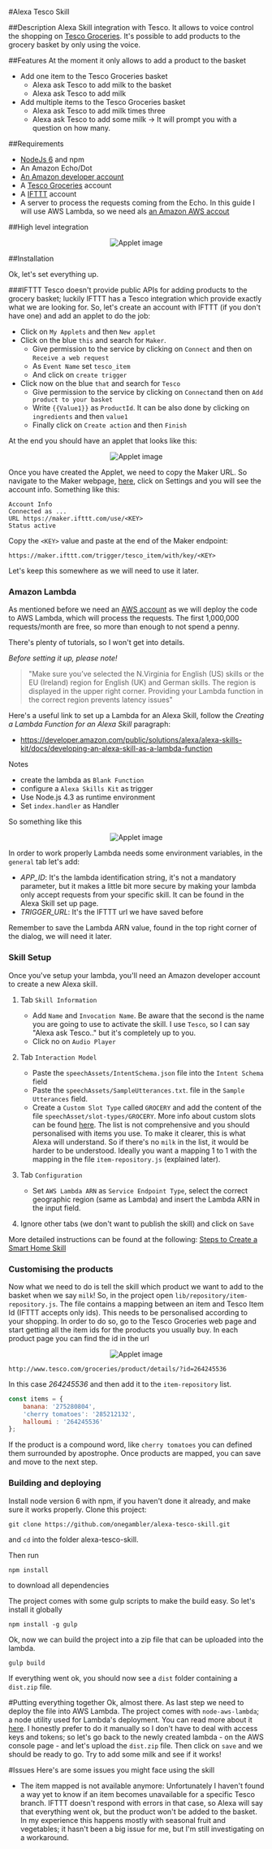 #Alexa Tesco Skill

##Description
Alexa Skill integration with Tesco. It allows to voice control the shopping on [Tesco Groceries](http://www.tesco.com/groceries/).
It's possible to add products to the grocery basket by only using the voice.

##Features
At the moment it only allows to add a product to the basket
* Add one item to the Tesco Groceries basket
    * Alexa ask Tesco to add milk to the basket
    * Alexa ask Tesco to add milk
* Add multiple items to the Tesco Groceries basket
    * Alexa ask Tesco to add milk times three
    * Alexa ask Tesco to add some milk -> It will prompt you with a question on how many.

##Requirements
* [NodeJs 6](https://nodejs.org/en/download/) and npm
* An Amazon Echo/Dot
* [An Amazon developer account](https://developer.amazon.com/)
* A [Tesco Groceries](http://www.tesco.com/groceries/) account
* A [IFTTT](https://ifttt.com) account
* A server to process the requests coming from the Echo. In this guide I will use AWS Lambda, so we need als [an Amazon AWS accout](https://aws.amazon.com)

##High level integration

<p align="center">
  <img src="https://cloud.githubusercontent.com/assets/9900050/21467742/fb421984-c9ef-11e6-83b1-bf04210907b2.png" alt="Applet image"/>
</p>

##Installation

Ok, let's set everything up.

###IFTTT
Tesco doesn't provide public APIs for adding products to the grocery basket; luckily IFTTT has a Tesco integration which provide exactly what we are looking for. So, let's create an account with IFTTT (if you don't have one) and add an applet to do the job:

* Click on `My Applets` and then `New applet`
* Click on the blue `this` and search for `Maker`. 
    * Give permission to the service by clicking on `Connect` and then on `Receive a web request`
    * As `Event Name` set `tesco_item`
    * And click on `create trigger`
* Click now on the blue `that` and search for `Tesco`
    * Give permission to the service by clicking on `Connect`and then on `Add product to your basket`
    * Write `{{Value1}}` as `ProductId`. It can be also done by clicking on `ingredients` and then `value1`
    * Finally click on `Create action` and then `Finish` 

At the end you should have an applet that looks like this:

<p align="center">
  <img src="https://cloud.githubusercontent.com/assets/9900050/21463243/143ab56e-c95e-11e6-80f9-d6391bc62e66.png" alt="Applet image"/>
</p>

Once you have created the Applet, we need to copy the Maker URL. So navigate to the Maker webpage, [here](https://ifttt.com/maker), click on Settings and you will see the account info. Something like this:
```
Account Info
Connected as ...
URL https://maker.ifttt.com/use/<KEY>
Status active
```
Copy the `<KEY>` value and paste at the end of the Maker endpoint:
```
https://maker.ifttt.com/trigger/tesco_item/with/key/<KEY>
```
Let's keep this somewhere as we will need to use it later.

### Amazon Lambda
As mentioned before we need an [AWS account](https://aws.amazon.com/) as we will deploy the code to AWS Lambda, which will process the requests. The first 1,000,000 requests/month are free, so more than enough to not spend a penny.

There's plenty of tutorials, so I won't get into details. 

*Before setting it up, please note!*
> "Make sure you’ve selected the N.Virginia for English (US) skills or the EU (Ireland) region for English (UK) and German skills. The region is displayed in the upper right corner. Providing your Lambda function in the correct region prevents latency issues" 

Here's a useful link to set up a Lambda for an Alexa Skill, follow the _Creating a Lambda Function for an Alexa Skill_ paragraph:
* https://developer.amazon.com/public/solutions/alexa/alexa-skills-kit/docs/developing-an-alexa-skill-as-a-lambda-function

Notes
* create the lambda as `Blank Function`
* configure a `Alexa Skills Kit` as trigger 
* Use Node.js 4.3 as runtime environment
* Set `index.handler` as Handler

So something like this

<p align="center">
  <img src="https://cloud.githubusercontent.com/assets/9900050/21467577/7d891f1a-c9ea-11e6-9205-e9437916ed6a.png" alt="Applet image"/>
</p>

In order to work properly Lambda needs some environment variables, in the `general` tab let's add:
* _APP_ID_: It's the lambda identification string, it's not a mandatory parameter, but it makes a little bit more secure by making your lambda only accept requests from your specific skill. It can be found in the Alexa Skill set up page.
* _TRIGGER_URL_: It's the IFTTT url we have saved before

Remember to save the Lambda ARN value, found in the top right corner of the dialog, we will need it later.

### Skill Setup
Once you've setup your lambda, you'll need an Amazon developer account to create a new Alexa skill.

1. Tab `Skill Information` 
    * Add `Name` and `Invocation Name`. Be aware that the second is the name you are going to use to activate the skill. I use `Tesco`, so I can say "Alexa ask Tesco.." but it's completely up to you.
    * Click no on `Audio Player`
    
2. Tab `Interaction Model`
    * Paste the `speechAssets/IntentSchema.json` file into the `Intent Schema` field
    * Paste the `speechAssets/SampleUtterances.txt`. file in the `Sample Utterances` field.
    * Create a `Custom Slot Type` called `GROCERY` and add the content of the file `speechAsset/slot-types/GROCERY`. More info about custom slots can be found [here](https://developer.amazon.com/public/solutions/alexa/alexa-skills-kit/docs/defining-the-voice-interface#custom-slot-types). The list is not comprehensive and you should personalised with items you use. To make it clearer, this is what Alexa will understand. So if there's no `milk` in the list, it would be harder to be understood. Ideally you want a mapping 1 to 1 with the mapping in the file `item-repository.js` (explained later).

3. Tab `Configuration`
    * Set `AWS Lambda ARN` as `Service Endpoint Type`, select the correct geographic region (same as Lambda) and insert the Lambda ARN in the input field.

4. Ignore other tabs (we don't want to publish the skill) and click on `Save`

More detailed instructions can be found at the following: [Steps to Create a Smart Home Skill](https://developer.amazon.com/public/solutions/alexa/alexa-skills-kit/docs/steps-to-create-a-smart-home-skill)

### Customising the products
Now what we need to do is tell the skill which product we want to add to the basket when we say `milk`!
So, in the project open `lib/repository/item-repository.js`. The file contains a mapping between an item and Tesco Item Id (IFTTT accepts only ids). This needs to be personalised according to your shopping. In order to do so, go to the Tesco Groceries web page and start getting all the item ids for the products you usually buy.
In each product page you can find the id in the url

<p align="center">
  <img src="https://cloud.githubusercontent.com/assets/9900050/21467441/f19ceb16-c9e5-11e6-96fe-c501691e832e.png" alt="Applet image"/>
</p>

````
http://www.tesco.com/groceries/product/details/?id=264245536
````
In this case *264245536* and then add it to the `item-repository` list.

```javascript
const items = {
    banana: '275280804',
    'cherry tomatoes': '285212132',
    halloumi : '264245536'
};
```
If the product is a compound word, like `cherry tomatoes` you can defined them surrounded by apostrophe. Once products are mapped, you can save and move to the next step.

### Building and deploying
Install node version 6 with npm, if you haven't done it already, and make sure it works properly.
Clone this project: 
```
git clone https://github.com/onegambler/alexa-tesco-skill.git
```
and `cd` into the folder alexa-tesco-skill.

Then run 
```
npm install
```
to download all dependencies

The project comes with some gulp scripts to make the build easy. So let's install it globally
```
npm install -g gulp
```
Ok, now we can build the project into a zip file that can be uploaded into the lambda.
```
gulp build
```
If everything went ok, you should now see a `dist` folder containing a `dist.zip` file.

#Putting everything together
Ok, almost there. As last step we need to deploy the file into AWS Lambda. The project comes with `node-aws-lambda`; a node utility used for Lambda's deployment. You can read more about it [here](https://www.npmjs.com/package/node-aws-lambda).
I honestly prefer to do it manually so I don't have to deal with access keys and tokens; so let's go back to the newly created lambda - on the AWS console page - and let's upload the `dist.zip` file.
Then click on `save` and we should be ready to go. Try to add some milk and see if it works!

#Issues
Here's are some issues you might face using the skill
* The item mapped is not available anymore: Unfortunately I haven't found a way yet to know if an item becomes unavailable for a specific Tesco branch. IFTTT doesn't respond with errors in that case, so Alexa will say that everything went ok, but the product won't be added to the basket. In my experience this happens mostly with seasonal fruit and vegetables; it hasn't been a big issue for me, but I'm still investigating on a workaround.
